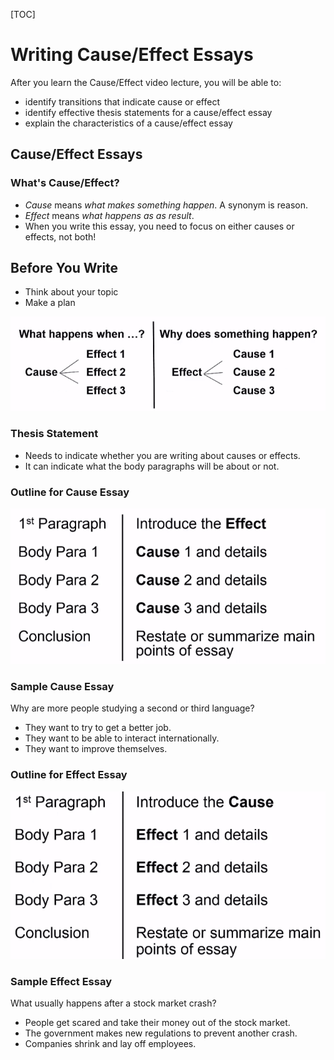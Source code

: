 [TOC]

# Writing Cause/Effect Essays

After you learn the Cause/Effect video lecture, you will be able to:

- identify transitions that indicate cause or effect
- identify effective thesis statements for a cause/effect essay
- explain the characteristics of a cause/effect essay

## Cause/Effect Essays

### What's Cause/Effect?

- *Cause* means *what makes something happen*. A synonym is reason.
- *Effect* means *what happens as as result*.
- When you write this essay, you need to focus on either causes or effects, not both!

## Before You Write

- Think about your topic
- Make a plan

![pp](../Images/026.png)

### Thesis Statement

- Needs to indicate whether you are writing about causes or effects.
- It can indicate what the body paragraphs will be about or not.

### Outline for Cause Essay

![027](../Images/027.png)

### Sample Cause Essay

Why are more people studying a second or third language?

- They want to try to get a better job.
- They want to be able to interact internationally. 
- They want to improve themselves.

### Outline for Effect Essay

![028](../Images/028.png)

### Sample Effect Essay

What usually happens after a stock market crash?

- People get scared and take their money out of the stock market.
- The government makes new regulations to prevent another crash.
- Companies shrink and lay off employees.

